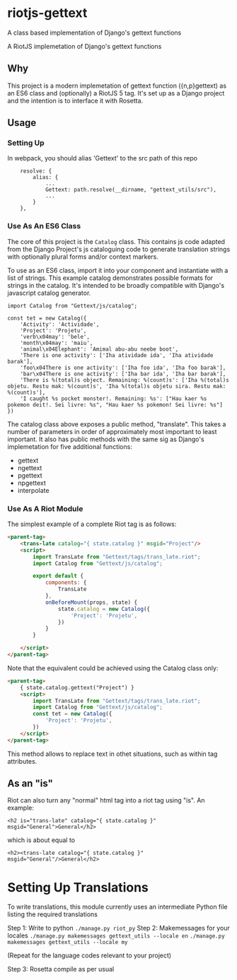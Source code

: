 # riotjs-gettext

A class based implementation of Django's gettext functions

A RiotJS implemetation of Django's gettext functions

## Why

This project is a modern implemetation of gettext function ({n,p}gettext) as an ES6 class and (optionally) a RiotJS 5 tag. It's set up as a Django project and the intention is to interface it with Rosetta.

## Usage

### Setting Up

In webpack, you should alias 'Gettext' to the src path of this repo
```
    resolve: {
        alias: {
            ...
            Gettext: path.resolve(__dirname, "gettext_utils/src"),
            ...
        }
    },
```

### Use As An ES6 Class

The core of this project is the `Catalog` class. This contains js code adapted from the Django Project's js cataloguing code to generate translation strings with optionally plural forms and/or context markers.

To use as an ES6 class, import it into your component and instantiate with a list of strings. This example catalog demonstrates possible formats for strings in the catalog. It's intended to be broadly compatible with Django's javascript catalog generator.
```
import Catalog from "Gettext/js/catalog";

const tet = new Catalog({
    'Activity': 'Actividade',
    'Project': 'Projetu',
    'verb\x04may': 'bele',
    'month\x04may': 'maiu',
    'animal\x04Elephant': 'Amimal abu-abu neebe boot',
    'There is one activity': ['Iha atividade ida', 'Iha atividade barak'],
    'foo\x04There is one activity': ['Iha foo ida', 'Iha foo barak'],
    'bar\x04There is one activity': ['Iha bar ida', 'Iha bar barak'],
    'There is %(total)s object. Remaining: %(count)s': ['Iha %(total)s objetu. Restu mak: %(count)s', 'Iha %(total)s objetu sira. Restu mak: %(count)s'],
    'I caught %s pocket monster!. Remaining: %s': ["Hau kaer %s pokemon deit!. Sei livre: %s", "Hau kaer %s pokemon! Sei livre: %s"]
})
```

The catalog class above exposes a public method, "translate". This takes a number of parameters in order of approximately most important to least important. It also has public methods with the same sig as Django's implemetation for five additional functions:

 - gettext
 - ngettext
 - pgettext
 - npgettext
 - interpolate

### Use As A Riot Module

The simplest example of a complete Riot tag is as follows:
```html
<parent-tag>
    <trans-late catalog="{ state.catalog }" msgid="Project"/>
    <script>
        import TransLate from "Gettext/tags/trans_late.riot";
        import Catalog from "Gettext/js/catalog";

        export default {
            components: {
                TransLate
            },
            onBeforeMount(props, state) {
                state.catalog = new Catalog({
                    'Project': 'Projetu',
                })
            }
        }

    </script>
</parent-tag>
```

Note that the equivalent could be achieved using the Catalog class only:

```html
<parent-tag>
    { state.catalog.gettext("Project") }
    <script>
        import TransLate from "Gettext/tags/trans_late.riot";
        import Catalog from "Gettext/js/catalog";
        const tet = new Catalog({
            'Project': 'Projetu',
        })
    </script>
</parent-tag>
```

This method allows to replace text in othet situations, such as within tag attributes.

## As an "is"

Riot can also turn any "normal" html tag into a riot tag using "is". An example:
```
<h2 is="trans-late" catalog="{ state.catalog }" msgid="General">General</h2>
```

which is about equal to
```
<h2><trans-late catalog="{ state.catalog }" msgid="General"/>General</h2>
```

# Setting Up Translations

To write translations, this module currently uses an intermediate Python file listing the required translations

Step 1: Write to python
`./manage.py riot_py`
Step 2: Makemessages for your locales
`./manage.py makemessages gettext_utils --locale en`
`./manage.py makemessages gettext_utils --locale my`

(Repeat for the language codes relevant to your project)

Step 3: Rosetta compile as per usual
